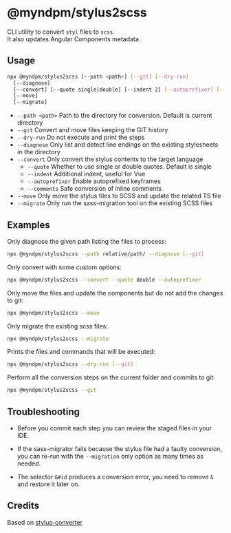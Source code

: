 # @myndpm/stylus2scss

CLI utility to convert `styl` files to `scss`.  
It also updates Angular Components metadata.

## Usage

```bash
npx @myndpm/stylus2scss [--path <path>] [--git] [--dry-run]
  [--diagnose]
  [--convert] [--quote single|double] [--indent 2] [--autoprefixer] [--sign-comments]
  [--move]
  [--migrate]
```

- `--path <path>` Path to the directory for conversion. Default is current directory
- `--git` Convert and move files keeping the GIT history
- `--dry-run` Do not execute and print the steps
- `--diagnose` Only list and detect line endings on the existing stylesheets in the directory
- `--convert` Only convert the stylus contents to the target language
  - `--quote` Whether to use single or double quotes. Default is single
  - `--indent` Additional indent, useful for Vue
  - `--autoprefixer` Enable autoprefixed keyframes
  - `--comments` Safe conversion of inline comments
- `--move` Only move the stylus files to SCSS and update the related TS file
- `--migrate` Only run the sass-migration tool on the existing SCSS files

## Examples

Only diagnose the given path listing the files to process:

```bash
npx @myndpm/stylus2scss --path relative/path/ --diagnose [--git]
```

Only convert with some custom options:

```bash
npx @myndpm/stylus2scss --convert --quote double --autoprefixer
```

Only move the files and update the components but do not add the changes to git:

```bash
npx @myndpm/stylus2scss --move
```

Only migrate the existing scss files:

```bash
npx @myndpm/stylus2scss --migrate
```

Prints the files and commands that will be executed:

```bash
npx @myndpm/stylus2scss --dry-run [--git]
```

Perform all the conversion steps on the current folder and commits to git:

```bash
npx @myndpm/stylus2scss --git
```

## Troubleshooting

- Before you commit each step you can review the staged files in your IDE.

- If the sass-migrator fails because the stylus file had a faulty conversion,
  you can re-run with the `--migration` only option as many times as needed.

- The selector `&#id` produces a conversion error,
  you need to remove `&` and restore it later on.

## Credits

Based on [stylus-converter](https://github.com/txs1992/stylus-converter)
